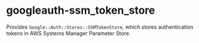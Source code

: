 # googleauth-ssm\_token\_store

Provides `Google::Auth::Stores::SSMTokenStore`, which stores authentication tokens in AWS Systems Manager Parameter Store.
